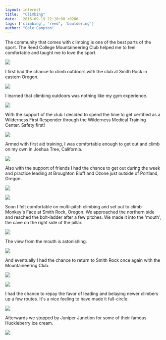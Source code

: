 ```yaml
---
layout: interest
title:  "Climbing"
date:   2016-09-19 22:10:00 +0200
tags: ['climbing', 'reed', 'bouldering']
author: "Cole Campton"
---
```


The community that comes with climbing is one of the best parts of the sport. The Reed College Mountaineering Club helped me to feel comfortable and taught me to love the sport.

![](images/Climbing/Smithpano.JPG)

I first had the chance to climb outdoors with the club at Smith Rock in eastern Oregon. 

![](images/Climbing/smithapproach.JPG)

I learned that climbing outdoors was nothing like my gym experience.

![](images/Climbing/smithclimb.JPG)

With the support of the club I decided to spend the time to get certified as a Wilderness First Responder through the Wilderness Medical Training Center. Safety first!

![](images/Climbing/WFR.JPG)

Armed with first aid training, I was comfortable enough to get out and climb on my own in Joshua Tree, California.

![](images/Climbing/JoshuaTree.JPG)

Also with the support of friends I had the chance to get out during the week and practice leading at Broughton Bluff and Ozone just outside of Portland, Oregon. 

![](images/Climbing/broughton.JPG)

![](images/Climbing/ozoneOR.JPG)

Soon I felt comfortable on multi-pitch climbing and set out to climb Monkey's Face at Smith Rock, Oregon. We approached the northern side and reached the bolt-ladder after a few pitches. We made it into the 'mouth', the cave on the right side of the pillar.

![](images/Climbing/monkeysface.JPG)

The view from the mouth is astonishing.

![](images/Climbing/mouthview.JPG)

<!--After a frightening traverse out the side of the mouth, we made it to the top of the Monkey's Face head.

![](images/Climbing/monkeyshead.JPG) -->

And eventually I had the chance to return to Smith Rock once again with the Mountaineering Club. 

![](images/Climbing/smithtent.JPG)

![](images/Climbing/belay.JPG)

I had the chance to repay the favor of leading and belaying newer climbers up a few routes. It's a nice feeling to have made it full-circle. 

![](images/Climbing/leading.JPG)

Afterwards we stopped by Juniper Junction for some of their famous Huckleberry ice cream. 

![](images/Climbing/mountaineeringclub.JPG)

